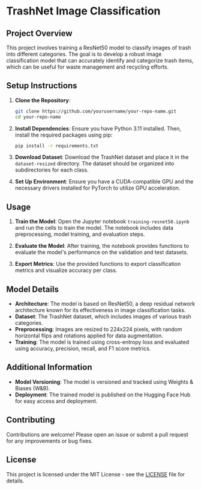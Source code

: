 # TrashNet Image Classification

## Project Overview

This project involves training a ResNet50 model to classify images of trash into different categories. The goal is to develop a robust image classification model that can accurately identify and categorize trash items, which can be useful for waste management and recycling efforts.

## Setup Instructions

1. **Clone the Repository**:
   ```bash
   git clone https://github.com/yourusername/your-repo-name.git
   cd your-repo-name
   ```

2. **Install Dependencies**:
   Ensure you have Python 3.11 installed. Then, install the required packages using pip:
   ```bash
   pip install -r requirements.txt
   ```

3. **Download Dataset**:
   Download the TrashNet dataset and place it in the `dataset-resized` directory. The dataset should be organized into subdirectories for each class.

4. **Set Up Environment**:
   Ensure you have a CUDA-compatible GPU and the necessary drivers installed for PyTorch to utilize GPU acceleration.

## Usage

1. **Train the Model**:
   Open the Jupyter notebook `training-resnet50.ipynb` and run the cells to train the model. The notebook includes data preprocessing, model training, and evaluation steps.

2. **Evaluate the Model**:
   After training, the notebook provides functions to evaluate the model's performance on the validation and test datasets.

3. **Export Metrics**:
   Use the provided functions to export classification metrics and visualize accuracy per class.

## Model Details

- **Architecture**: The model is based on ResNet50, a deep residual network architecture known for its effectiveness in image classification tasks.
- **Dataset**: The TrashNet dataset, which includes images of various trash categories.
- **Preprocessing**: Images are resized to 224x224 pixels, with random horizontal flips and rotations applied for data augmentation.
- **Training**: The model is trained using cross-entropy loss and evaluated using accuracy, precision, recall, and F1 score metrics.

## Additional Information

- **Model Versioning**: The model is versioned and tracked using Weights & Biases (W&B).
- **Deployment**: The trained model is published on the Hugging Face Hub for easy access and deployment.

## Contributing

Contributions are welcome! Please open an issue or submit a pull request for any improvements or bug fixes.

## License

This project is licensed under the MIT License - see the [LICENSE](LICENSE) file for details.